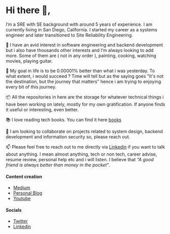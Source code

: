 # Hi there 👋,

I’m a SRE with SE background with around 5 years of experience. I am currently living in San Diego, California. I started my career as a systems engineer and later transitioned to Site Reliability Engineering. 

🚴  I have an avid interest in software engineering and backend development but i also have thousands other interests and I’m always looking to add more. Some of them are ( not in any order ), painting, cooking, watching movies, playing guitar.

🎯  My goal in life is to be 0.00001% better than what i was yesterday. To what extent, i would succeed ? Time will tell but as the saying goes "It's not the destination, but the journey that matters" hence i am trying to enjoying every bit of this journey.

📦  All the repositories in here are the storage for whatever technical things i have been working on lately, mostly for my own gratification. If anyone finds it useful or interesting, even better.

📚  I love reading tech books. You can find it here [books](https://99devops.com/books)
  
🙋  I am looking to collaborate on projects related to system design, backend development and information security so, please reach out.
  
📫  Please feel free to reach out to me directly via [Linkedin](https://www.linkedin.com/in/prabeshthapa) if you want to talk about anything. I mean almost anything, tech or non tech, career advise, resume review, personal help etc and i will listen. I believe that *"A good friend is always better than money in the pocket"*. 

#### Content creation
- [Medium](https://medium.com/@prabeshthapa)
- [Personal Blog](https://99devops.com)
- [Youtube](https://www.youtube.com/c/ShardedSRE)

#### Socials
- [Twitter](https://twitter.com/pgaijin66)
- [Linkedin](https://www.linkedin.com/in/prabeshthapa)
